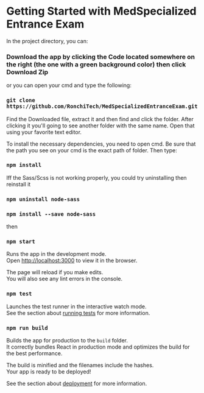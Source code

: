 # Getting Started with MedSpecialized Entrance Exam

In the project directory, you can:

### Download the app by clicking the Code located somewhere on the right (the one with a green background color) then click Download Zip

or you can open your cmd and type the following:

### `git clone https://github.com/RonchiTech/MedSpecializedEntranceExam.git`

Find the Downloaded file, extract it and then find and click the folder.  After clicking it  you'll going to see another folder with the same name. Open that using your favorite text editor.

To install the necessary dependencies, you need to open cmd. Be sure that the path you see on your cmd is the exact path of folder. Then type:

### `npm install`

Iff the Sass/Scss is not working properly, you could try uninstalling then reinstall it

### `npm uninstall node-sass`

### `npm install --save node-sass`

then

### `npm start`

Runs the app in the development mode.\
Open [http://localhost:3000](http://localhost:3000) to view it in the browser.

The page will reload if you make edits.\
You will also see any lint errors in the console.

### `npm test`

Launches the test runner in the interactive watch mode.\
See the section about [running tests](https://facebook.github.io/create-react-app/docs/running-tests) for more information.

### `npm run build`

Builds the app for production to the `build` folder.\
It correctly bundles React in production mode and optimizes the build for the best performance.

The build is minified and the filenames include the hashes.\
Your app is ready to be deployed!

See the section about [deployment](https://facebook.github.io/create-react-app/docs/deployment) for more information.
